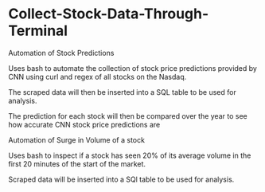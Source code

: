 # Collect-Stock-Data-Through-Terminal

Automation of Stock Predictions

Uses bash to automate the collection of stock price predictions provided by CNN using curl and regex of all stocks on the Nasdaq. 

The scraped data will then be inserted into a SQL table to be used for analysis. 

The prediction for each stock will then be compared over the year to see how accurate CNN stock price predictions are



Automation of Surge in Volume of a stock

Uses bash to inspect if a stock has seen 20% of its average volume in the first 20 minutes of the start of the market.

Scraped data will be inserted into a SQl table to be used for analysis.



